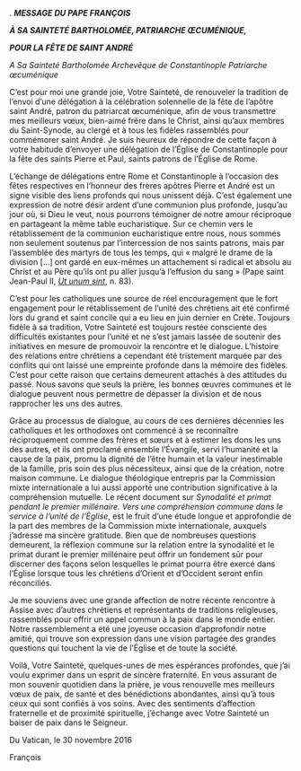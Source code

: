 . ***MESSAGE DU PAPE FRANÇOIS***

***À SA SAINTETÉ BARTHOLOMÉE, PATRIARCHE ŒCUMÉNIQUE,***

***POUR LA FÊTE DE SAINT ANDRÉ***

*A Sa Sainteté Bartholomée Archevêque de Constantinople Patriarche œcuménique*

C’est pour moi une grande joie, Votre Sainteté, de renouveler la tradition de l’envoi d’une délégation à la célébration solennelle de la fête de l’apôtre saint André, patron du patriarcat œcuménique, afin de vous transmettre mes meilleurs vœux, bien-aimé frère dans le Christ, ainsi qu’aux membres du Saint-Synode, au clergé et à tous les fidèles rassemblés pour commémorer saint André. Je suis heureux de répondre de cette façon à votre habitude d’envoyer une délégation de l’Église de Constantinople pour la fête des saints Pierre et Paul, saints patrons de l’Église de Rome.

L’échange de délégations entre Rome et Constantinople à l’occasion des fêtes respectives en l’honneur des frères apôtres Pierre et André est un signe visible des liens profonds qui nous unissent déjà. C’est également une expression de notre désir ardent d’une communion plus profonde, jusqu’au jour où, si Dieu le veut, nous pourrons témoigner de notre amour réciproque en partageant la même table eucharistique. Sur ce chemin vers le rétablissement de la communion eucharistique entre nous, nous sommes non seulement soutenus par l’intercession de nos saints patrons, mais par l’assemblée des martyrs de tous les temps, qui « malgré le drame de la division […] ont gardé en eux-mêmes un attachement si radical et absolu au Christ et au Père qu’ils ont pu aller jusqu’à l’effusion du sang » (Pape saint Jean-Paul II, *[Ut unum sint](/content/john-paul-ii/fr/encyclicals/documents/hf_jp-ii_enc_25051995_ut-unum-sint.html)*, n. 83).

C’est pour les catholiques une source de réel encouragement que le fort engagement pour le rétablissement de l’unité des chrétiens ait été confirmé lors du grand et saint concile qui a eu lieu en juin dernier en Crète. Toujours fidèle à sa tradition, Votre Sainteté est toujours restée consciente des difficultés existantes pour l’unité et ne s’est jamais lassée de soutenir des initiatives en mesure de promouvoir la rencontre et le dialogue. L’histoire des relations entre chrétiens a cependant été tristement marquée par des conflits qui ont laissé une empreinte profonde dans la mémoire des fidèles. C’est pour cette raison que certains demeurent attachés à des attitudes du passé. Nous savons que seuls la prière, les bonnes œuvres communes et le dialogue peuvent nous permettre de dépasser la division et de nous rapprocher les uns des autres.

Grâce au processus de dialogue, au cours de ces dernières décennies les catholiques et les orthodoxes ont commencé à se reconnaître réciproquement comme des frères et sœurs et à estimer les dons les uns des autres, et ils ont proclamé ensemble l’Évangile, servi l’humanité et la cause de la paix, promu la dignité de l’être humain et la valeur inestimable de la famille, pris soin des plus nécessiteux, ainsi que de la création, notre maison commune. Le dialogue théologique entrepris par la Commission mixte internationale a lui aussi apporté une contribution significative à la compréhension mutuelle. Le récent document sur *Synodalité et primat pendant le premier millénaire. Vers une compréhension commune dans le service à l’unité de l’Église*, est le fruit d’une étude longue et approfondie de la part des membres de la Commission mixte internationale, auxquels j’adresse ma sincère gratitude. Bien que de nombreuses questions demeurent, la réflexion commune sur la relation entre la synodalité et le primat durant le premier millénaire peut offrir un fondement sûr pour discerner des façons selon lesquelles le primat pourra être exercé dans l’Église lorsque tous les chrétiens d’Orient et d’Occident seront enfin réconciliés.

Je me souviens avec une grande affection de notre récente rencontre à Assise avec d’autres chrétiens et représentants de traditions religieuses, rassemblés pour offrir un appel commun à la paix dans le monde entier. Notre rassemblement a été une joyeuse occasion d’approfondir notre amitié, qui trouve son expression dans une vision partagée des grandes questions qui touchent la vie de l’Église et de toute la société.

Voilà, Votre Sainteté, quelques-unes de mes espérances profondes, que j’ai voulu exprimer dans un esprit de sincère fraternité. En vous assurant de mon souvenir quotidien dans la prière, je vous renouvelle mes meilleurs vœux de paix, de santé et des bénédictions abondantes, ainsi qu’à tous ceux qui sont confiés à vos soins. Avec des sentiments d’affection fraternelle et de proximité spirituelle, j’échange avec Votre Sainteté un baiser de paix dans le Seigneur.

Du Vatican, le 30 novembre 2016

François